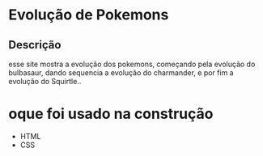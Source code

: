 # Evolução de Pokemons
## Descrição
 esse site mostra a evolução dos pokemons, começando pela evolução do bulbasaur, dando sequencia a evolução do charmander, e por fim a evolução do Squirtle..
# oque foi usado na construção
- HTML
- CSS
